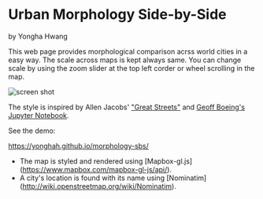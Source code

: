 # Urban Morphology Side-by-Side

by Yongha Hwang

This web page provides morphological comparison acrss world cities in a easy
way. The scale across maps is kept always same. You can change scale by using
the zoom slider at the top left corder or wheel scrolling in the map.

![screen shot](https://cloud.githubusercontent.com/assets/3218468/26832154/9046b42c-4a9c-11e7-8bfb-e5327a04e760.png)

The style is inspired by Allen Jacobs' ["Great Streets"](https://www.amazon.com/Great-Streets-Press-Allan-Jacobs/dp/0262600234) and [Geoff Boeing's Jupyter Notebook](http://geoffboeing.com/2017/01/).  

See the demo:

https://yonghah.github.io/morphology-sbs/

- The map is styled and rendered using [Mapbox-gl.js] (https://www.mapbox.com/mapbox-gl-js/api/).
- A city's location is found with its name using [Nominatim] (http://wiki.openstreetmap.org/wiki/Nominatim).

